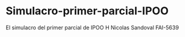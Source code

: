 # Simulacro-primer-parcial-IPOO
El simulacro del primer parcial de IPOO 
H Nicolas Sandoval FAI-5639

